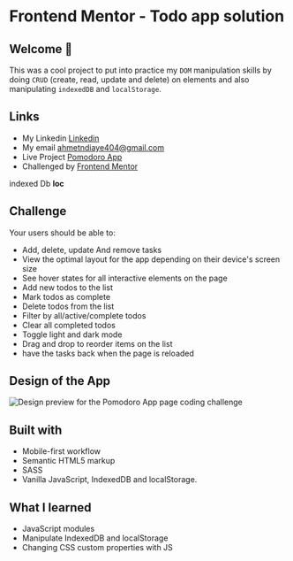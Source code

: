 # Frontend Mentor - Todo app solution
 
## Welcome 🍃

This was a cool project to put into practice my `DOM` manipulation skills by doing `CRUD` (create, read, update and delete) on elements and also manipulating `indexedDB` and `localStorage`.

## Links
- My Linkedin [Linkedin](https://www.linkedin.com/in/mouhametndiaye/)
- My email ahmetndiaye404@gmail.com
- Live Project [Pomodoro App](https://mouhametnd-pomodoro.netlify.app/)
- Challenged by [Frontend Mentor](https://www.frontendmentor.io/home)

indexed Db **loc**
## Challenge  

Your users should be able to:
- Add, delete, update And remove tasks
- View the optimal layout for the app depending on their device's screen size
- See hover states for all interactive elements on the page
- Add new todos to the list
- Mark todos as complete
- Delete todos from the list
- Filter by all/active/complete todos
- Clear all completed todos
- Toggle light and dark mode
- Drag and drop to reorder items on the list
- have the tasks back when the page is reloaded


## Design of the App
![Design preview for the Pomodoro App page coding challenge](./assets/design/design/desktop-preview.jpg)

## Built with

- Mobile-first workflow
- Semantic HTML5 markup
- SASS
- Vanilla JavaScript, IndexedDB and localStorage.
  
## What I learned

- JavaScript modules
- Manipulate IndexedDB and localStorage
- Changing CSS custom properties with JS
